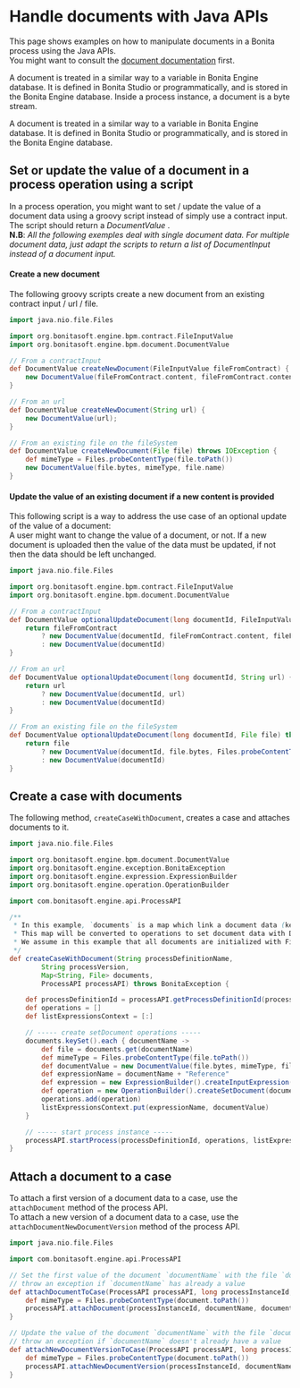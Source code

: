 
# Handle documents with Java APIs

This page shows examples on how to manipulate documents in a Bonita process using the Java APIs.  
You might want to consult the [document documentation](documents.md) first.

A document is treated in a similar way to a variable in Bonita Engine database. It is defined in Bonita Studio or programmatically, and is stored in the Bonita Engine database. Inside a process instance, a document is a byte stream.

A document is treated in a similar way to a variable in Bonita Engine database. It is defined in Bonita Studio or programmatically, and is stored in the Bonita Engine database.

## Set or update the value of a document in a process operation using a script

In a process operation, you might want to set / update the value of a document data using a groovy script instead of simply use a contract input.  
The script should return a _DocumentValue_ .  
**N.B**: _All the following exemples deal with single document data. For multiple document data, just adapt the scripts to return a list  of DocumentInput instead of a document input._  


#### Create a new document
The following groovy scripts create a new document from an existing contract input / url / file.

```groovy
import java.nio.file.Files

import org.bonitasoft.engine.bpm.contract.FileInputValue
import org.bonitasoft.engine.bpm.document.DocumentValue

// From a contractInput
def DocumentValue createNewDocument(FileInputValue fileFromContract) {
    new DocumentValue(fileFromContract.content, fileFromContract.contentType, fileFromContract.fileName)
}

// From an url
def DocumentValue createNewDocument(String url) {
    new DocumentValue(url);
}

// From an existing file on the fileSystem
def DocumentValue createNewDocument(File file) throws IOException {
    def mimeType = Files.probeContentType(file.toPath())
    new DocumentValue(file.bytes, mimeType, file.name)
}
```  


#### Update the value of an existing document if a new content is provided

This following script is a way to address the use case of an optional update of the value of a document:  
A user might want to change the value of a document, or not. If a new document is uploaded then the value of the data must be updated, if not then the data should be left unchanged.  

```groovy
import java.nio.file.Files

import org.bonitasoft.engine.bpm.contract.FileInputValue
import org.bonitasoft.engine.bpm.document.DocumentValue

// From a contractInput
def DocumentValue optionalUpdateDocument(long documentId, FileInputValue fileFromContract) {
    return fileFromContract 
        ? new DocumentValue(documentId, fileFromContract.content, fileFromContract.contentType, fileFromContract.fileName)
        : new DocumentValue(documentId)
}

// From an url
def DocumentValue optionalUpdateDocument(long documentId, String url) {
    return url
        ? new DocumentValue(documentId, url)
        : new DocumentValue(documentId)
}

// From an existing file on the fileSystem
def DocumentValue optionalUpdateDocument(long documentId, File file) throws IOException {
    return file
        ? new DocumentValue(documentId, file.bytes, Files.probeContentType(file.toPath()), file.name)
        : new DocumentValue(documentId)
}
```  


## Create a case with documents

The following method, `createCaseWithDocument`, creates a case and attaches documents to it.  

```groovy
import java.nio.file.Files

import org.bonitasoft.engine.bpm.document.DocumentValue
import org.bonitasoft.engine.exception.BonitaException
import org.bonitasoft.engine.expression.ExpressionBuilder
import org.bonitasoft.engine.operation.OperationBuilder

import com.bonitasoft.engine.api.ProcessAPI

/**
 * In this example, `documents` is a map which link a document data (key) to a file (value)
 * This map will be converted to operations to set document data with DocumentValue
 * We assume in this example that all documents are initialized with Files (i.e contents), it could be URLs! 
 */
def createCaseWithDocument(String processDefinitionName,
        String processVersion,
        Map<String, File> documents,
        ProcessAPI processAPI) throws BonitaException {

    def processDefinitionId = processAPI.getProcessDefinitionId(processDefinitionName, processVersion)
    def operations = []
    def listExpressionsContext = [:]

    // ----- create setDocument operations -----
    documents.keySet().each { documentName ->
        def file = documents.get(documentName)
        def mimeType = Files.probeContentType(file.toPath())
        def documentValue = new DocumentValue(file.bytes, mimeType, file.name)
        def expressionName = documentName + "Reference"
        def expression = new ExpressionBuilder().createInputExpression(expressionName, DocumentValue.class.getName())
        def operation = new OperationBuilder().createSetDocument(documentName, expression)
        operations.add(operation)
        listExpressionsContext.put(expressionName, documentValue)
    }

    // ----- start process instance -----
    processAPI.startProcess(processDefinitionId, operations, listExpressionsContext);
}
```  


## Attach a document to a case

To attach a first version of a document data to a case, use the `attachDocument` method of the process API.  
To attach a new version of a document data to a case, use the `attachDocumentNewDocumentVersion` method of the process API.  

```groovy
import java.nio.file.Files

import com.bonitasoft.engine.api.ProcessAPI

// Set the first value of the document `documentName` with the file `document`
// throw an exception if `documentName` has already a value
def attachDocumentToCase(ProcessAPI processAPI, long processInstanceId, String documentName, File document) {
    def mimeType = Files.probeContentType(document.toPath())
    processAPI.attachDocument(processInstanceId, documentName, document.name, mimeType, document.bytes)
}

// Update the value of the document `documentName` with the file `document`
// throw an exception if `documentName` doesn't already have a value
def attachNewDocumentVersionToCase(ProcessAPI processAPI, long processInstanceId, String documentName, File document) {
    def mimeType = Files.probeContentType(document.toPath())
    processAPI.attachNewDocumentVersion(processInstanceId, documentName, document.name, mimeType, document.bytes)
}
```
